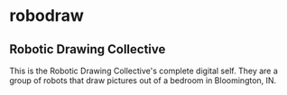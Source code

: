 robodraw
========
Robotic Drawing Collective
--------
This is the Robotic Drawing Collective's complete digital self. They are a group of robots that draw pictures out of a bedroom in Bloomington, IN. 


